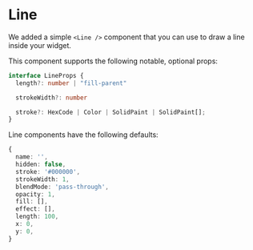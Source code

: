 # Line

We added a simple `<Line />` component that you can use to draw a line inside your widget.

This component supports the following notable, optional props:

```ts
interface LineProps {
  length?: number | "fill-parent"

  strokeWidth?: number

  stroke?: HexCode | Color | SolidPaint | SolidPaint[];
}
```

Line components have the following defaults:

```ts
{
  name: '',
  hidden: false,
  stroke: '#000000',
  strokeWidth: 1,
  blendMode: 'pass-through',
  opacity: 1,
  fill: [],
  effect: [],
  length: 100,
  x: 0,
  y: 0,
}
```
